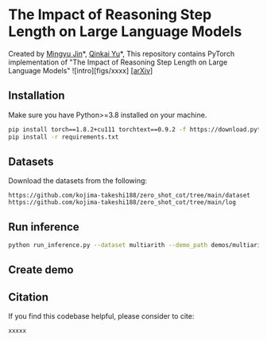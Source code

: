 # The Impact of Reasoning Step Length on Large Language Models

Created by [Mingyu Jin]()\*, [Qinkai Yu]()\*, []()
This repository contains PyTorch implementation of "The Impact of Reasoning Step Length on Large Language Models"
![intro][figs/xxxx]
[[arXiv]](https://arxiv.org/abs/2401.04925)

## Installation
Make sure you have Python>=3.8 installed on your machine.

```bash
pip install torch==1.8.2+cu111 torchtext==0.9.2 -f https://download.pytorch.org/whl/lts/1.8/torch_lts.html
pip install -r requirements.txt
```
## Datasets 
Download the datasets from the following:
```
https://github.com/kojima-takeshi188/zero_shot_cot/tree/main/dataset
https://github.com/kojima-takeshi188/zero_shot_cot/tree/main/log
```
## Run inference
```bash
python run_inference.py --dataset multiarith --demo_path demos/multiarith --output_dir experiment/multiarith
```
## Create demo


## Citation 
If you find this codebase helpful, please consider to cite:
```
xxxxx
```